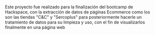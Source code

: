 Este proyecto fue realizado para la finalización del bootcamp de Hackspace, con la extracción de datos de páginas Ecommerce como los son las tiendas "C&C" y "Sercoplus" para posteriormente hacerle un tratamiento de datos para su limpieza y uso, con el fin de visualizarlos finalmente en una página web
